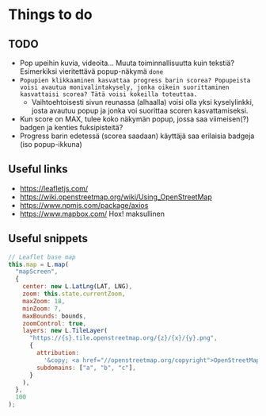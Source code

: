 # Things to do

## TODO

- Pop upeihin kuvia, videoita... Muuta toiminnallisuutta kuin tekstiä? Esimerkiksi vieritettävä popup-näkymä `done`
- `Popupien klikkaaminen kasvattaa progress barin scorea? Popupeista voisi avautua monivalintakysely, jonka oikein suorittaminen kasvattaisi scorea? Tätä voisi kokeilla toteuttaa. `
  - Vaihtoehtoisesti sivun reunassa (alhaalla) voisi olla yksi kyselylinkki, josta avautuu popup ja jonka voi suorittaa scoren kasvattamiseksi.
- Kun score on MAX, tulee koko näkymän popup, jossa saa viimeisen(?) badgen ja kenties fuksipisteitä?
- Progress barin edetessä (scorea saadaan) käyttäjä saa erilaisia badgeja (iso popup-ikkuna)

## Useful links

- https://leafletjs.com/
- https://wiki.openstreetmap.org/wiki/Using_OpenStreetMap
- https://www.npmjs.com/package/axios
- https://www.mapbox.com/ Hox! maksullinen

## Useful snippets

```javascript
// Leaflet base map
this.map = L.map(
  "mapScreen",
  {
    center: new L.LatLng(LAT, LNG),
    zoom: this.state.currentZoom,
    maxZoom: 18,
    minZoom: 7,
    maxBounds: bounds,
    zoomControl: true,
    layers: new L.TileLayer(
      "https://{s}.tile.openstreetmap.org/{z}/{x}/{y}.png",
      {
        attribution:
          '&copy; <a href="//openstreetmap.org/copyright">OpenStreetMap</a>',
        subdomains: ["a", "b", "c"],
      }
    ),
  },
  100
);
```
